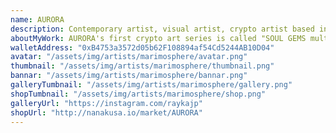 ```yaml
---
name: AURORA
description: Contemporary artist, visual artist, crypto artist based in Tokyo.
aboutMyWork: AURORA's first crypto art series is called "SOUL GEMS multiverse", that expresses our journey as souls and the cosmology based on the multidimensional view.
walletAddress: "0xB4753a3572d05b62F108894af54Cd5244AB10D04"
avatar: "/assets/img/artists/marimosphere/avatar.png"
thumbnail: "/assets/img/artists/marimosphere/thumbnail.png"
bannar: "/assets/img/artists/marimosphere/bannar.png"
galleryTumbnail: "/assets/img/artists/marimosphere/gallery.png"
shopTumbnail: "/assets/img/artists/marimosphere/shop.png"
galleryUrl: "https://instagram.com/raykajp"
shopUrl: "http://nanakusa.io/market/AURORA"
---
```

